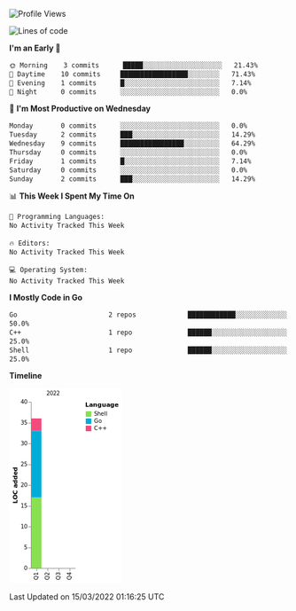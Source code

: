 <!--START_SECTION:waka-->
![Profile Views](http://img.shields.io/badge/Profile%20Views-2-blue)

![Lines of code](https://img.shields.io/badge/From%20Hello%20World%20I%27ve%20Written-36%20lines%20of%20code-blue)

**I'm an Early 🐤** 

```text
🌞 Morning    3 commits      █████░░░░░░░░░░░░░░░░░░░░   21.43% 
🌆 Daytime    10 commits     █████████████████░░░░░░░░   71.43% 
🌃 Evening    1 commits      █░░░░░░░░░░░░░░░░░░░░░░░░   7.14% 
🌙 Night      0 commits      ░░░░░░░░░░░░░░░░░░░░░░░░░   0.0%

```
📅 **I'm Most Productive on Wednesday** 

```text
Monday       0 commits      ░░░░░░░░░░░░░░░░░░░░░░░░░   0.0% 
Tuesday      2 commits      ███░░░░░░░░░░░░░░░░░░░░░░   14.29% 
Wednesday    9 commits      ████████████████░░░░░░░░░   64.29% 
Thursday     0 commits      ░░░░░░░░░░░░░░░░░░░░░░░░░   0.0% 
Friday       1 commits      █░░░░░░░░░░░░░░░░░░░░░░░░   7.14% 
Saturday     0 commits      ░░░░░░░░░░░░░░░░░░░░░░░░░   0.0% 
Sunday       2 commits      ███░░░░░░░░░░░░░░░░░░░░░░   14.29%

```


📊 **This Week I Spent My Time On** 

```text
💬 Programming Languages: 
No Activity Tracked This Week

🔥 Editors: 
No Activity Tracked This Week

💻 Operating System: 
No Activity Tracked This Week

```

**I Mostly Code in Go** 

```text
Go                       2 repos             ████████████░░░░░░░░░░░░░   50.0% 
C++                      1 repo              ██████░░░░░░░░░░░░░░░░░░░   25.0% 
Shell                    1 repo              ██████░░░░░░░░░░░░░░░░░░░   25.0%

```


**Timeline**

![Chart not found](https://raw.githubusercontent.com/zhaoalpha/zhaoalpha/master/charts/bar_graph.png) 


 Last Updated on 15/03/2022 01:16:25 UTC
<!--END_SECTION:waka-->
